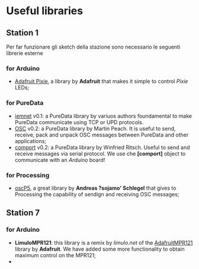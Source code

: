# Useful libraries

## Station 1
Per far funzionare gli sketch della stazione sono necessario le seguenti librerie esterne

### for Arduino
* [Adafruit Pixie](https://github.com/adafruit/Adafruit_Pixie), a library by **Adafruit** that makes it simple to control _Pixie_ LEDs;

### for PureData
* [iemnet](https://sourceforge.net/projects/pure-data/files/libraries/iemnet/) v0.1: a PureData library by variuos authors foundamental to make PureData communicate using TCP or UPD protocols.
* [OSC](https://sourceforge.net/projects/pure-data/files/libraries/OSC/) v0.2: a PureData library by Martin Peach. It is useful to send, receive, pack and unpack OSC messages between PureData and other applications;
* [comport](https://sourceforge.net/projects/pure-data/files/libraries/comport/) v0.2: a PureData library by Winfried Ritsch. Useful to send and receive messages via serial protocol. We use che **[comport]** object to communicate with an _Arduino_ board!

### for Processing
* [oscP5](http://www.sojamo.de/libraries/oscP5/), a great library by **Andreas ?sojamo' Schlegel** that gives to Processing the capability of sendign and receiving OSC messages;

## Station 7

### for Arduino
* **LimuloMPR121**: this library is a remix by _limulo.net_ of the [AdafruitMPR121](https://github.com/adafruit/Adafruit_MPR121_Library/archive/master.zip) library by **Adafruit**. We have added some more functionality to obtain maximum control on the MPR121;
* 



